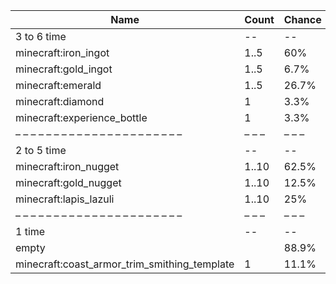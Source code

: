 | Name                                         | Count | Chance | Weight | Comment |
| -------------------------------------------- | ----- | ------ | ------ | ------- |
| 3 to 6 time                                  |    -- |     -- |     -- |         |
| minecraft:iron_ingot                         |  1..5 |    60% | 90/150 |         |
| minecraft:gold_ingot                         |  1..5 |   6.7% | 10/150 |         |
| minecraft:emerald                            |  1..5 |  26.7% | 40/150 |         |
| minecraft:diamond                            |     1 |   3.3% |  5/150 |         |
| minecraft:experience_bottle                  |     1 |   3.3% |  5/150 |         |
| – – – – – – – – – – – – – – – – – – – – – –  | – – – | – – –  | – – –  | – – – – |
| 2 to 5 time                                  |    -- |     -- |     -- |         |
| minecraft:iron_nugget                        | 1..10 |  62.5% |  50/80 |         |
| minecraft:gold_nugget                        | 1..10 |  12.5% |  10/80 |         |
| minecraft:lapis_lazuli                       | 1..10 |    25% |  20/80 |         |
| – – – – – – – – – – – – – – – – – – – – – –  | – – – | – – –  | – – –  | – – – – |
| 1 time                                       |    -- |     -- |     -- |         |
| empty                                        |       |  88.9% |    8/9 |         |
| minecraft:coast_armor_trim_smithing_template |     1 |  11.1% |    1/9 |         |
